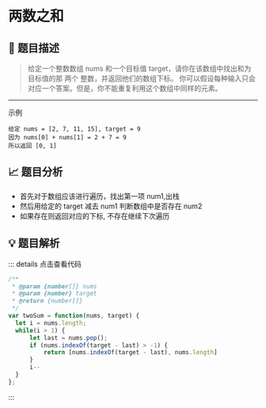 # 两数之和

## :pencil: 题目描述
> 给定一个整数数组 nums 和一个目标值 target，请你在该数组中找出和为目标值的那 两个 整数，并返回他们的数组下标。
> 你可以假设每种输入只会对应一个答案。但是，你不能重复利用这个数组中同样的元素。

------
示例
```
给定 nums = [2, 7, 11, 15], target = 9
因为 nums[0] + nums[1] = 2 + 7 = 9
所以返回 [0, 1]
```
## :chart_with_upwards_trend: 题目分析

- 首先对于数组应该进行遍历，找出第一项 num1,出栈
- 然后用给定的 target 减去 num1 判断数组中是否存在 num2
- 如果存在则返回对应的下标, 不存在继续下次遍历

## :bulb: 题目解析


::: details 点击查看代码
```js 
/**
 * @param {number[]} nums
 * @param {number} target
 * @return {number[]}
 */
var twoSum = function(nums, target) {
  let i = nums.length;
  while(i > 1) {
      let last = nums.pop();
      if (nums.indexOf(target - last) > -1) {
          return [nums.indexOf(target - last), nums.length]
      }
      i--
  }
};
```
:::